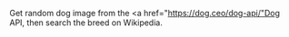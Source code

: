Get random dog image from the <a href="https://dog.ceo/dog-api/"Dog API</a>, then search the breed on Wikipedia.
